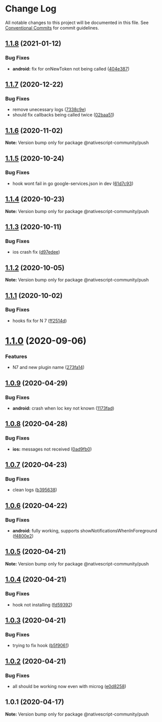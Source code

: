 # Change Log

All notable changes to this project will be documented in this file.
See [Conventional Commits](https://conventionalcommits.org) for commit guidelines.

## [1.1.8](https://github.com/farfromrefug/nativescript-push/compare/v1.1.7...v1.1.8) (2021-01-12)


### Bug Fixes

* **android:** fix for onNewToken not being called ([404e387](https://github.com/farfromrefug/nativescript-push/commit/404e387db0ee290960f8f8aeddee3f3119f73836))





## [1.1.7](https://github.com/farfromrefug/nativescript-push/compare/v1.1.6...v1.1.7) (2020-12-22)


### Bug Fixes

* remove unecessary logs ([7338c9e](https://github.com/farfromrefug/nativescript-push/commit/7338c9e2a70aae8af5280d4ce37e05f9ac50bb61))
* should fix callbacks being called twice ([02baa51](https://github.com/farfromrefug/nativescript-push/commit/02baa515d04bf127aa0ccfb85f16a5faada698cd))





## [1.1.6](https://github.com/farfromrefug/nativescript-push/compare/v1.1.5...v1.1.6) (2020-11-02)

**Note:** Version bump only for package @nativescript-community/push





## [1.1.5](https://github.com/farfromrefug/nativescript-push/compare/v1.1.4...v1.1.5) (2020-10-24)


### Bug Fixes

* hook wont fail in go google-services.json in dev ([61d7c93](https://github.com/farfromrefug/nativescript-push/commit/61d7c934651f294e2a212a857a0c74672421eb0b))





## [1.1.4](https://github.com/farfromrefug/nativescript-push/compare/v1.1.3...v1.1.4) (2020-10-23)

**Note:** Version bump only for package @nativescript-community/push





## [1.1.3](https://github.com/farfromrefug/nativescript-push/compare/v1.1.2...v1.1.3) (2020-10-11)


### Bug Fixes

* ios crash fix ([d97edee](https://github.com/farfromrefug/nativescript-push/commit/d97edeedc085e2630bda121c691b49fdb832a980))





## [1.1.2](https://github.com/farfromrefug/nativescript-push/compare/v1.1.1...v1.1.2) (2020-10-05)

**Note:** Version bump only for package @nativescript-community/push





## [1.1.1](https://github.com/farfromrefug/nativescript-push/compare/v1.1.0...v1.1.1) (2020-10-02)


### Bug Fixes

* hooks fix for N 7 ([ff2514d](https://github.com/farfromrefug/nativescript-push/commit/ff2514d0d937e093068159c5d9efe8d94feddc36))





# [1.1.0](https://github.com/farfromrefug/nativescript-push/compare/v1.0.9...v1.1.0) (2020-09-06)


### Features

* N7 and new plugin name ([273fa14](https://github.com/farfromrefug/nativescript-push/commit/273fa142350595fe2aac06059babaa011b626579))





## [1.0.9](https://github.com/nativescript-community/push/compare/v1.0.8...v1.0.9) (2020-04-29)


### Bug Fixes

* **android:** crash when loc key not known ([1173fad](https://github.com/nativescript-community/push/commit/1173fadae2c62a700fc9c4ddab2dd8e6fc84b8ac))





## [1.0.8](https://github.com/nativescript-community/push/compare/v1.0.7...v1.0.8) (2020-04-28)


### Bug Fixes

* **ios:** messages not received ([0ad9fb0](https://github.com/nativescript-community/push/commit/0ad9fb0a0ce24a12928fb15b62baa1148aebabdb))





## [1.0.7](https://github.com/nativescript-community/push/compare/v1.0.6...v1.0.7) (2020-04-23)


### Bug Fixes

* clean logs ([b395638](https://github.com/nativescript-community/push/commit/b3956387da30076ff024f35583f8f4ee3893d220))





## [1.0.6](https://github.com/nativescript-community/push/compare/v1.0.5...v1.0.6) (2020-04-22)


### Bug Fixes

* **android:** fully working, supports showNotificationsWhenInForeground ([f4800e2](https://github.com/nativescript-community/push/commit/f4800e2ec6e09acf2f8b62278a6a7c3151c09727))





## [1.0.5](https://github.com/nativescript-community/push/compare/v1.0.4...v1.0.5) (2020-04-21)

**Note:** Version bump only for package @nativescript-community/push





## [1.0.4](https://github.com/nativescript-community/push/compare/v1.0.3...v1.0.4) (2020-04-21)


### Bug Fixes

* hook not installing ([fd59392](https://github.com/nativescript-community/push/commit/fd59392eca51359c4423d788eda86c127e035616))





## [1.0.3](https://github.com/nativescript-community/push/compare/v1.0.2...v1.0.3) (2020-04-21)


### Bug Fixes

* trying to fix hook ([b5f9061](https://github.com/nativescript-community/push/commit/b5f906113ad771a6348aad13f24f9d7631099855))





## [1.0.2](https://github.com/nativescript-community/push/compare/v1.0.1...v1.0.2) (2020-04-21)


### Bug Fixes

* all should be working now even with microg ([e0d8258](https://github.com/nativescript-community/push/commit/e0d8258352d3769eaec0d7bdd9e65c850ea77951))





## 1.0.1 (2020-04-17)

**Note:** Version bump only for package @nativescript-community/push
